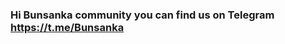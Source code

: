 ### Hi Bunsanka community you can find us on Telegram https://t.me/Bunsanka


<!--
**Bunsanka/Bunsanka** is a community ran project so feel free to add and help out where you can!
-->
